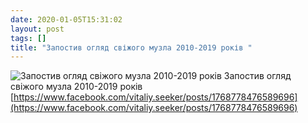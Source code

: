 ```yaml
---
date: 2020-01-05T15:31:02
layout: post
tags: []
title: "Запостив огляд свіжого музла 2010-2019 років "
---
```

![Запостив огляд свіжого музла 2010-2019 років ](https://scontent.fiev12-1.fna.fbcdn.net/v/t1.0-1/p200x200/124153501_2085566638244210_801348022723704990_n.jpg?_nc_cat=105&amp;ccb=2&amp;_nc_sid=bbed71&amp;_nc_ohc=NHDq51RYeWAAX9AF3Y1&amp;_nc_ht=scontent.fiev12-1.fna&amp;tp=6&amp;oh=a36befb5aa066f4192e488b3dddfa84b&amp;oe=5FD9A7D5)
Запостив огляд свіжого музла 2010-2019 років [https://www.facebook.com/vitaliy.seeker/posts/1768778476589696](https://www.facebook.com/vitaliy.seeker/posts/1768778476589696)